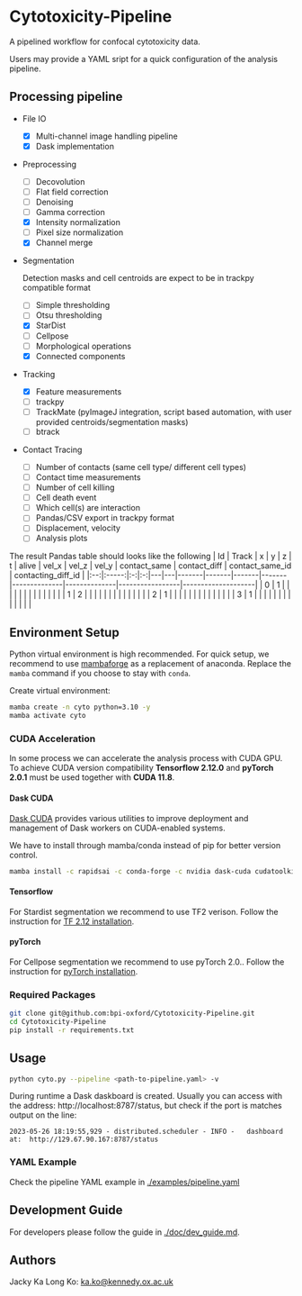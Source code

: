 # Cytotoxicity-Pipeline
A pipelined workflow for confocal cytotoxicity data.

Users may provide a YAML sript for a quick configuration of the analysis pipeline. 

## Processing pipeline
- File IO
  - [x] Multi-channel image handling pipeline
  - [x] Dask implementation 
- Preprocessing
  - [ ] Decovolution
  - [ ] Flat field correction
  - [ ] Denoising
  - [ ] Gamma correction
  - [x] Intensity normalization
  - [ ] Pixel size normalization
  - [x] Channel merge
- Segmentation
  
  Detection masks and cell centroids are expect to be in trackpy compatible format
  - [ ] Simple thresholding
  - [ ] Otsu thresholding
  - [x] StarDist
  - [ ] Cellpose
  - [ ] Morphological operations
  - [x] Connected components 
- Tracking
  - [x] Feature measurements
  - [ ] trackpy
  - [ ] TrackMate (pyImageJ integration, script based automation, with user provided centroids/segmentation masks)
  - [ ] btrack
- Contact Tracing
  - [ ] Number of contacts (same cell type/ different cell types)
  - [ ] Contact time measurements
  - [ ] Number of cell killing
  - [ ] Cell death event
  - [ ] Which cell(s) are interaction
  - [ ] Pandas/CSV export in trackpy format
  - [ ] Displacement, velocity
  - [ ] Analysis plots
 
The result Pandas table should looks like the following
| Id | Track | x | y | z | t | alive | vel_x | vel_z | vel_y | contact_same | contact_diff | contact_same_id | contacting_diff_id |
|:--:|:-----:|:-:|:-:|---|---|-------|-------|-------|-------|--------------|--------------|-----------------|--------------------|
|  0 |   1   |   |   |   |   |       |       |       |       |              |              |                 |                    |
|  1 |   2   |   |   |   |   |       |       |       |       |              |              |                 |                    |
|  2 |   1   |   |   |   |   |       |       |       |       |              |              |                 |                    |
|  3 |   1   |   |   |   |   |       |       |       |       |              |              |                 |                    |

## Environment Setup
Python virtual environment is high recommended. For quick setup, we recommend to use [mambaforge](https://github.com/conda-forge/miniforge#miniforge3) as a replacement of anaconda. Replace the `mamba` command if you choose to stay with `conda`.

Create virtual environment:
```bash
mamba create -n cyto python=3.10 -y
mamba activate cyto
```

### CUDA Acceleration
In some process we can accelerate the analysis process with CUDA GPU. To achieve CUDA version compatibility **Tensorflow 2.12.0** and **pyTorch 2.0.1** must be used together with **CUDA 11.8**. 

#### Dask CUDA
[Dask CUDA](https://github.com/rapidsai/dask-cuda) provides various utilities to improve deployment and management of Dask workers on CUDA-enabled systems.

We have to install through mamba/conda instead of pip for better version control.
```bash
mamba install -c rapidsai -c conda-forge -c nvidia dask-cuda cudatoolkit=11.8
```

#### Tensorflow
For Stardist segmentation we recommend to use TF2 verison. Follow the instruction for [TF 2.12 installation](https://www.tensorflow.org/install/pip).

#### pyTorch
For Cellpose segmentation we recommend to use pyTorch 2.0.. Follow the instruction for [pyTorch installation](https://pytorch.org/get-started/locally/).

### Required Packages

```bash
git clone git@github.com:bpi-oxford/Cytotoxicity-Pipeline.git
cd Cytotoxicity-Pipeline
pip install -r requirements.txt
```

## Usage

```bash
python cyto.py --pipeline <path-to-pipeline.yaml> -v
```

During runtime a Dask daskboard is created. Usually you can access with the address: http://localhost:8787/status, but check if the port is matches output on the line:
```log
2023-05-26 18:19:55,929 - distributed.scheduler - INFO -   dashboard at:  http://129.67.90.167:8787/status
```

### YAML Example
Check the pipeline YAML example in [./examples/pipeline.yaml](./examples/pipeline.yaml)

## Development Guide
For developers please follow the guide in [./doc/dev_guide.md](./doc/dev_guide.md).

## Authors
Jacky Ka Long Ko: [ka.ko@kennedy.ox.ac.uk](mailto:ka.ko@kennedy.ox.ac.uk)
